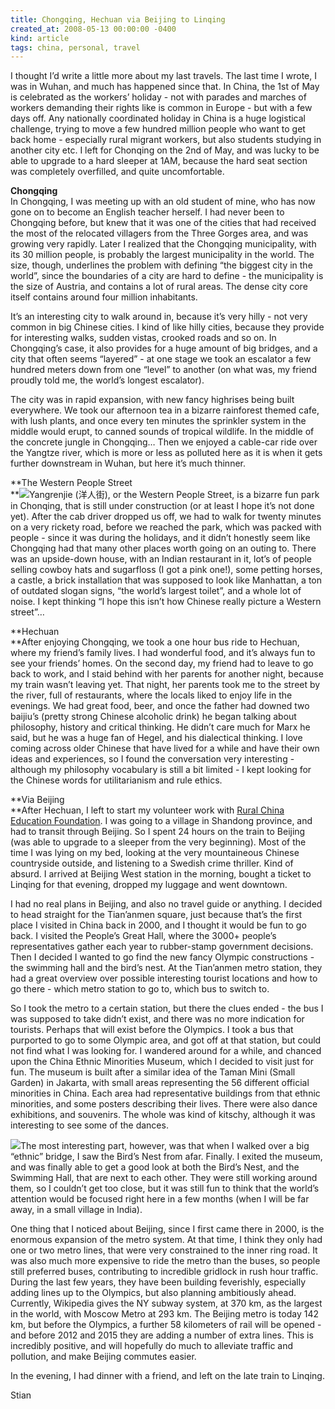 ```yaml
---
title: Chongqing, Hechuan via Beijing to Linqing
created_at: 2008-05-13 00:00:00 -0400
kind: article
tags: china, personal, travel
---
```


I thought I’d write a little more about my last travels. The last time I
wrote, I was in Wuhan, and much has happened since that. In China, the
1st of May is celebrated as the workers’ holiday - not with parades and
marches of workers demanding their rights like is common in Europe - but
with a few days off. Any nationally coordinated holiday in China is a
huge logistical challenge, trying to move a few hundred million people
who want to get back home - especially rural migrant workers, but also
students studying in another city etc. I left for Chonqing on the 2nd of
May, and was lucky to be able to upgrade to a hard sleeper at 1AM,
because the hard seat section was completely overfilled, and quite
uncomfortable.

**Chongqing**\
 In Chongqing, I was meeting up with an old student of mine, who has now
gone on to become an English teacher herself. I had never been to
Chongqing before, but knew that it was one of the cities that had
received the most of the relocated villagers from the Three Gorges area,
and was growing very rapidly. Later I realized that the Chongqing
municipality, with its 30 million people, is probably the largest
municipality in the world. The size, though, underlines the problem with
defining “the biggest city in the world”, since the boundaries of a city
are hard to define - the municipality is the size of Austria, and
contains a lot of rural areas. The dense city core itself contains
around four million inhabitants.

It’s an interesting city to walk around in, because it’s very hilly -
not very common in big Chinese cities. I kind of like hilly cities,
because they provide for interesting walks, sudden vistas, crooked roads
and so on. In Chongqing’s case, it also provides for a huge amount of
big bridges, and a city that often seems “layered” - at one stage we
took an escalator a few hundred meters down from one “level” to another
(on what was, my friend proudly told me, the world’s longest escalator).

The city was in rapid expansion, with new fancy highrises being built
everywhere. We took our afternoon tea in a bizarre rainforest themed
cafe, with lush plants, and once every ten minutes the sprinkler system
in the middle would erupt, to canned sounds of tropical wildlife. In the
middle of the concrete jungle in Chongqing… Then we enjoyed a cable-car
ride over the Yangtze river, which is more or less as polluted here as
it is when it gets further downstream in Wuhan, but here it’s much
thinner.

**The Western People Street\
**![](http://photo.yupoo.com/haibo/36012556dc78/small/)Yangrenjie
(洋人街), or the Western People Street, is a bizarre fun park in
Chonqing, that is still under construction (or at least I hope it’s not
done yet). After the cab driver dropped us off, we had to walk for
twenty minutes on a very rickety road, before we reached the park, which
was packed with people - since it was during the holidays, and it didn’t
honestly seem like Chongqing had that many other places worth going on
an outing to. There was an upside-down house, with an Indian restaurant
in it, lot’s of people selling cowboy hats and sugarfloss (I got a pink
one!), some petting horses, a castle, a brick installation that was
supposed to look like Manhattan, a ton of outdated slogan signs, “the
world’s largest toilet”, and a whole lot of noise. I kept thinking “I
hope this isn’t how Chinese really picture a Western street”…

**Hechuan\
**After enjoying Chongqing, we took a one hour bus ride to Hechuan,
where my friend’s family lives. I had wonderful food, and it’s always
fun to see your friends’ homes. On the second day, my friend had to
leave to go back to work, and I staid behind with her parents for
another night, because my train wasn’t leaving yet. That night, her
parents took me to the street by the river, full of restaurants, where
the locals liked to enjoy life in the evenings. We had great food, beer,
and once the father had downed two baijiu’s (pretty strong Chinese
alcoholic drink) he began talking about philosophy, history and critical
thinking. He didn’t care much for Marx he said, but he was a huge fan of
Hegel, and his dialectical thinking. I love coming across older Chinese
that have lived for a while and have their own ideas and experiences, so
I found the conversation very interesting - although my philosophy
vocabulary is still a bit limited - I kept looking for the Chinese words
for utilitarianism and rule ethics.

**Via Beijing\
**After Hechuan, I left to start my volunteer work with [Rural China
Education Foundation](http://ruralchina.org). I was going to a village
in Shandong province, and had to transit through Beijing. So I spent 24
hours on the train to Beijing (was able to upgrade to a sleeper from the
very beginning). Most of the time I was lying on my bed, looking at the
very mountaineous Chinese countryside outside, and listening to a
Swedish crime thriller. Kind of absurd. I arrived at Beijing West
station in the morning, bought a ticket to Linqing for that evening,
dropped my luggage and went downtown.

I had no real plans in Beijing, and also no travel guide or anything. I
decided to head straight for the Tian’anmen square, just because that’s
the first place I visited in China back in 2000, and I thought it would
be fun to go back. I visited the People’s Great Hall, where the 3000+
people’s representatives gather each year to rubber-stamp government
decisions. Then I decided I wanted to go find the new fancy Olympic
constructions - the swimming hall and the bird’s nest. At the Tian’anmen
metro station, they had a great overview over possible interesting
tourist locations and how to go there - which metro station to go to,
which bus to switch to.

So I took the metro to a certain station, but there the clues ended -
the bus I was supposed to take didn’t exist, and there was no more
indication for tourists. Perhaps that will exist before the Olympics. I
took a bus that purported to go to some Olympic area, and got off at
that station, but could not find what I was looking for. I wandered
around for a while, and chanced upon the China Ethnic Minorities Museum,
which I decided to visit just for fun. The museum is built after a
similar idea of the Taman Mini (Small Garden) in Jakarta, with small
areas representing the 56 different official minorities in China. Each
area had representative buildings from that ethnic minorities, and some
posters describing their lives. There were also dance exhibitions, and
souvenirs. The whole was kind of kitschy, although it was interesting to
see some of the dances.

![](http://photo.yupoo.com/redstone2005/714724b5e919/small/)The most
interesting part, however, was that when I walked over a big “ethnic”
bridge, I saw the Bird’s Nest from afar. Finally. I exited the museum,
and was finally able to get a good look at both the Bird’s Nest, and the
Swimming Hall, that are next to each other. They were still working
around them, so I couldn’t get too close, but it was still fun to think
that the world’s attention would be focused right here in a few months
(when I will be far away, in a small village in India).

One thing that I noticed about Beijing, since I first came there in
2000, is the enormous expansion of the metro system. At that time, I
think they only had one or two metro lines, that were very constrained
to the inner ring road. It was also much more expensive to ride the
metro than the buses, so people still preferred buses, contributing to
incredible gridlock in rush hour traffic. During the last few years,
they have been building feverishly, especially adding lines up to the
Olympics, but also planning ambitiously ahead. Currently, Wikipedia
gives the NY subway system, at 370 km, as the largest in the world, with
Moscow Metro at 293 km. The Beijing metro is today 142 km, but before
the Olympics, a further 58 kilometers of rail will be opened - and
before 2012 and 2015 they are adding a number of extra lines. This is
incredibly positive, and will hopefully do much to alleviate traffic and
pollution, and make Beijing commutes easier.

In the evening, I had dinner with a friend, and left on the late train
to Linqing.

Stian
